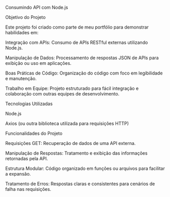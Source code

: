 Consumindo API com Node.js

Objetivo do Projeto

Este projeto foi criado como parte de meu portfólio para demonstrar habilidades em:

Integração com APIs: Consumo de APIs RESTful externas utilizando Node.js.

Manipulação de Dados: Processamento de respostas JSON de APIs para exibição ou uso em aplicações.

Boas Práticas de Código: Organização do código com foco em legibilidade e manutenção.

Trabalho em Equipe: Projeto estruturado para fácil integração e colaboração com outras equipes de desenvolvimento.

Tecnologias Utilizadas

Node.js

Axios (ou outra biblioteca utilizada para requisições HTTP)

Funcionalidades do Projeto

Requisições GET: Recuperação de dados de uma API externa.

Manipulação de Respostas: Tratamento e exibição das informações retornadas pela API.

Estrutura Modular: Código organizado em funções ou arquivos para facilitar a expansão.

Tratamento de Erros: Respostas claras e consistentes para cenários de falha nas requisições.
